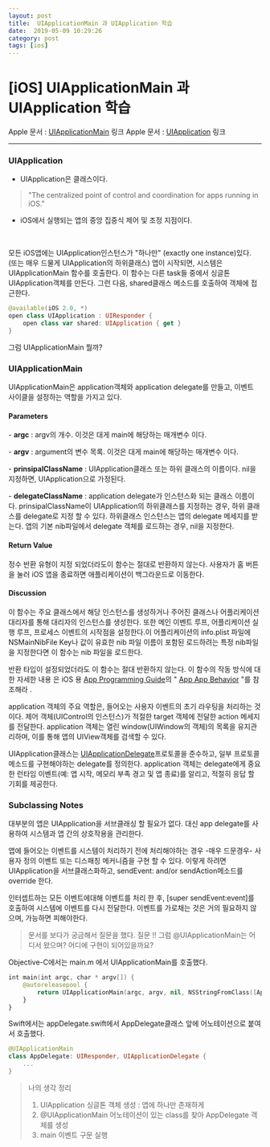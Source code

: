 ```yaml
---
layout: post
title:  UIApplicationMain 과 UIApplication 학습
date:  2019-05-09 10:29:26
category: post
tags: [ios]
---
```


# [iOS] UIApplicationMain 과 UIApplication 학습

Apple 문서 : [UIApplicationMain](https://developer.apple.com/documentation/uikit/1622933-uiapplicationmain?language=objc) 링크 
Apple 문서 : [UIApplication](https://developer.apple.com/documentation/uikit/uiapplication?language=objc) 링크

----

### UIApplication
- UIApplication은 클래스이다.
> "The centralized point of control and coordination for apps running in iOS."
- iOS에서 실행되는 앱의 중앙 집중식 제어 및 조정 지점이다.  

<br />

모든 iOS앱에는 UIApplication인스턴스가 "하나만" (exactly one instance)있다. (또는 매우 드물게 UIApplication의 하위클래스)
앱이 시작되면, 시스템은  UIApplicationMain 함수를 호출한다. 이 함수는 다른 task들 중에서 싱글톤 UIApplication객체를 만든다.
그런 다음, shared클래스 메소드를 호출하여 객체에 접근한다.

```swift
@available(iOS 2.0, *)
open class UIApplication : UIResponder {
    open class var shared: UIApplication { get } 
}
```

그럼 UIApplicationMain 뭘까?
<br />

### UIApplicationMain

UIApplicationMain은 application객체와 application delegate를 만들고, 이벤트 사이클을 설정하는 역할을 가지고 있다.

#### Parameters

\-  **argc** : argv의 개수. 이것은 대게 main에 해당하는 매개변수 이다.

\- **argv** : argument의 변수 목록. 이것은 대게 main에 해당하는 매개변수 이다.

\- **prinsipalClassName** : UIApplication클래스 또는 하위 클래스의 이름이다. nil을 지정하면, UIApplication으로 가정된다.

\- **delegateClassName** : application delegate가 인스턴스화 되는 클래스 이름이다. prinsipalClassName이 UIApplication의 하위클래스를 지정하는 경우, 하위 클래스를 delegate로 지정 할 수 있다. 하위클래스 인스턴스는 앱의 delegate 메세지를 받는다. 앱의 기본 nib파일에서 delegate 객체를 로드하는 경우, nil을 지정한다.

#### Return Value
정수 반환 유형이 지정 되었더라도이 함수는 절대로 반환하지 않는다. 사용자가 홈 버튼을 눌러 iOS 앱을 종료하면 애플리케이션이 백그라운드로 이동한다.

#### Discussion
이 함수는 주요 클래스에서 해당 인스턴스를 생성하거나 주어진 클래스나 어플리케이션 대리자를 통해 대리자의 인스턴스를 생성한다.
또한 메인 이벤트 루프, 어플리케이션 실행 루프, 프로세스 이벤트의 시작점을 설정한다.이 어플리케이션의 info.plist 파일에  NSMainNibFile Key나 값이 유효한 nib 파일 이름이 포함된 로드하려는 특정 nib파일을 지정한다면 이 함수는 nib 파일을 로드한다.

반환 타입이 설정되었더라도 이 함수는 절대 반환하지 않는다. 이 함수의 작동 방식에 대한 자세한 내용 은 iOS 용 [App Programming Guide](https://developer.apple.com/library/archive/documentation/iPhone/Conceptual/iPhoneOSProgrammingGuide/Introduction/Introduction.html#//apple_ref/doc/uid/TP40007072)의 " [App App Behavior](https://developer.apple.com/library/archive/documentation/iPhone/Conceptual/iPhoneOSProgrammingGuide/ExpectedAppBehaviors/ExpectedAppBehaviors.html#//apple_ref/doc/uid/TP40007072-CH3) "를 참조해라 .



application 객체의 주요 역할은, 들어오는 사용자 이벤트의 초기 라우팅을 처리하는 것이다. 제어 객체(UIControl의 인스턴스)가 적절한 target 객체에 전달한 action 메세지를 전달한다. application 객체는 열린 window(UIWindow의 객체)의 목록을 유지관리하며, 이를 통해 앱의 UIView객체를 검색할 수 있다.


UIApplication클래스는 [UIApplicationDelegate](https://developer.apple.com/documentation/uikit/uiapplicationdelegate?language=objc)프로토콜을 준수하고, 일부 프로토콜 메소드를 구현해야하는 delegate를 정의한다. application 객체는 delegate에게 중요한 런타임 이벤트(예: 앱 시작, 메모리 부족 경고 및 앱 종료)를 알리고, 적절히 응답 할 기회를 제공한다.

### Subclassing Notes
대부분의 앱은 UIApplication을 서브클래싱 할 필요가 없다. 대신 app delegate를 사용하여 시스템과 앱 간의 상호작용을 관리한다.

앱에 들어오는 이벤트를 시스템이 처리하기 전에 처리해야하는 경우 -매우 드문경우- 사용자 정의 이벤트 또는 디스패칭 메커니즘을 구현 할 수 있다. 
이렇게 하려면 UIApplication을 서브클래스화하고, sendEvent: and/or sendAction메소드를 override 한다.

인터셉트하는 모든 이벤트에대해 이벤트를 처리 한 후, [super sendEvent:event]를 호출하여 시스템에 이벤트를 다시 전달한다. 이벤트를 가로채는 것은 거의 필요하지 않으며, 가능하면 피해야한다.


> 문서를 보다가 궁금해서 질문을 했다. 
> 질문 !! 그럼 @UIApplicationMain는 어디서 왔으며? 어디에 구현이 되어있을까요? 

Objective-C에서는 main.m 에서 UIApplicationMain를 호출했다.

```swift
int main(int argc, char * argv[]) {
    @autoreleasepool {
        return UIApplicationMain(argc, argv, nil, NSStringFromClass([AppDelegate class]));
    }
}
```

Swift에서는 appDelegate.swift에서 AppDelegate클래스 앞에 어노테이션으로 붙여서 호출했다.

```swift
@UIApplicationMain
class AppDelegate: UIResponder, UIApplicationDelegate {
    ...
}
```

> 나의 생각 정리
> 1. UIApplication 싱글톤 객체 생성 : 앱에 하나만 존재하게
> 2. @UIApplicationMain 어노테이션이 있는 class를 찾아 AppDelegate 객체를 생성
> 3. main 이벤트 구문 실행